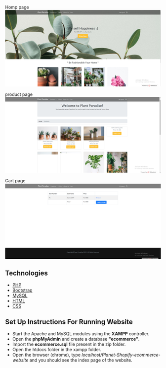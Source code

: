 


Homp page
![Alt text](/homepage.png)

product page
![Alt text](/productpage.png)

Cart page
![Alt text](/cartpage.png)
## Technologies
- [PHP](https://www.php.net/docs.php)
- [Bootstrap](https://getbootstrap.com)
- [MySQL](https://www.mysql.com)
- [HTML](https://www.w3schools.com/html/default.asp)
- [CSS](https://www.w3schools.com/css/default.asp)

## Set Up Instructions For Running Website
- Start the Apache and MySQL modules using the **XAMPP** controller.
- Open the **phpMyAdmin** and create a database **"ecommerce"**. 
- Import the **ecommerce.sql** file present in the zip folder.
- Open the htdocs folder in the xampp folder.
- Open the browser (chrome), type *localhost/Planet-Shopify-ecommerce-website* and you should see the index page of the website.




